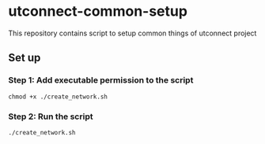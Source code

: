 # utconnect-common-setup

This repository contains script to setup common things of utconnect project

## Set up

### Step 1: Add executable permission to the script
```
chmod +x ./create_network.sh
```

### Step 2: Run the script
```
./create_network.sh
```
